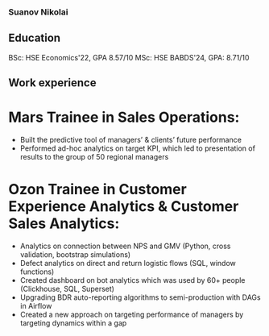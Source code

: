 ### Suanov Nikolai
## Education
BSc: HSE Economics'22, GPA 8.57/10
MSc: HSE BABDS'24, GPA: 8.71/10

## Work experience
# Mars Trainee in Sales Operations:
- Built the predictive tool of managers’ & clients’ future performance
- Performed ad-hoc analytics on target KPI, which led to presentation of results to the group of 50
regional managers

# Ozon Trainee in Customer Experience Analytics & Customer Sales Analytics:
- Analytics on connection between NPS and GMV (Python, cross validation, bootstrap simulations)
- Defect analytics on direct and return logistic flows (SQL, window functions)
- Created dashboard on bot analytics which was used by 60+ people (Clickhouse, SQL, Superset)
- Upgrading BDR auto-reporting algorithms to semi-production with DAGs in Airflow
- Created a new approach on targeting performance of managers by targeting dynamics within a gap



<!--
**suanow/suanow** is a ✨ _special_ ✨ repository because its `README.md` (this file) appears on your GitHub profile.

Here are some ideas to get you started:

- 🔭 I’m currently working on ...
- 🌱 I’m currently learning ...
- 👯 I’m looking to collaborate on ...
- 🤔 I’m looking for help with ...
- 💬 Ask me about ...
- 📫 How to reach me: ...
- 😄 Pronouns: ...
- ⚡ Fun fact: ...
-->
